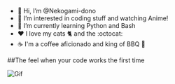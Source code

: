 - 👋 Hi, I’m @Nekogami-dono
- 👀 I’m interested in coding stuff and watching Anime!
- 🌱 I’m currently learning Python and Bash
- :heart: I love my cats :cat2: and the :octocat:
- :coffee: I'm a coffee aficionado and king of BBQ 🥩

##The feel when your code works the first time 


![Gif](babygit.gif)



<!---
Nekogami-dono/Nekogami-dono is a ✨ special ✨ repository because its `README.md` (this file) appears on your GitHub profile.
You can click the Preview link to take a look at your changes.
--->

